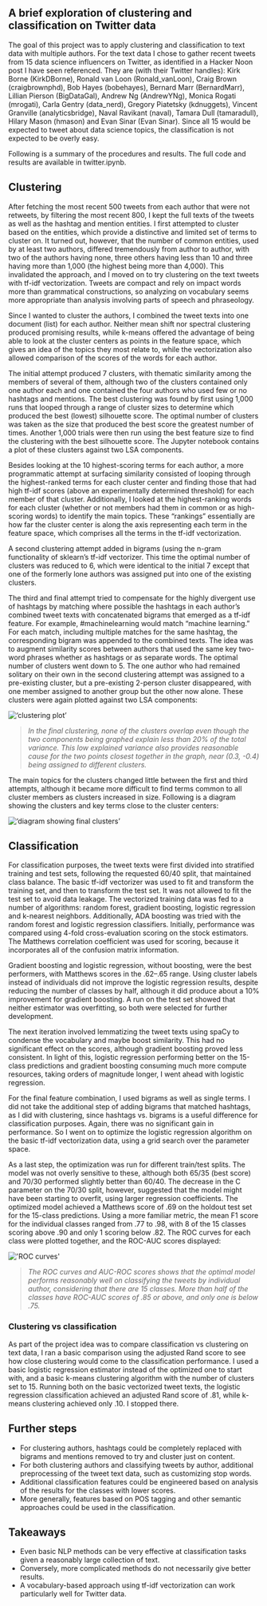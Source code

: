 
## A brief exploration of clustering and classification on Twitter data

The goal of this project was to apply clustering and classification to text data with multiple authors. For the text data I chose to gather recent tweets from 15 data science influencers on Twitter, as identified in a Hacker Noon post I have seen referenced. They are (with their Twitter handles): Kirk Borne (KirkDBorne), Ronald van Loon (Ronald_vanLoon), Craig Brown (craigbrownphd), Bob Hayes (bobehayes), Bernard Marr (BernardMarr), Lillian Pierson (BigDataGal), Andrew Ng (AndrewYNg), Monica Rogati (mrogati), Carla Gentry (data_nerd), Gregory Piatetsky (kdnuggets), Vincent Granville (analyticsbridge), Naval Ravikant (naval), Tamara Dull (tamaradull), Hilary Mason (hmason) and Evan Sinar (Evan Sinar). Since all 15 would be expected to tweet about data science topics, the classification is not expected to be overly easy.

Following is a summary of the procedures and results. The full code and results are available in twitter.ipynb.

## Clustering

After fetching the most recent 500 tweets from each author that were not retweets, by filtering the most recent 800, I kept the full texts of the tweets as well as the hashtag and mention entities. I first attempted to cluster based on the entities, which provide a distinctive and limited set of terms to cluster on. It turned out, however, that the number of common entities, used by at least two authors, differed tremendously from author to author, with two of the authors having none, three others having less than 10 and three having more than 1,000 (the highest being more than 4,000). This invalidated the approach, and I moved on to try clustering on the text tweets with tf-idf vectorization. Tweets are compact and rely on impact words more than grammatical constructions, so analyzing on vocabulary seems more appropriate than analysis involving parts of speech and phraseology.

Since I wanted to cluster the authors, I combined the tweet texts into one document (list) for each author. Neither mean shift nor spectral clustering produced promising results, while k-means offered the advantage of being able to look at the cluster centers as points in the feature space, which gives an idea of the topics they most relate to, while the vectorization also allowed comparison of the scores of the words for each author.

The initial attempt produced 7 clusters, with thematic similarity among the members of several of them, although two of the clusters contained only one author each and one contained the four authors who used few or no hashtags and mentions. The best clustering was found by first using 1,000 runs that looped through a range of cluster sizes to determine which produced the best (lowest) silhouette score. The optimal number of clusters was taken as the size that produced the best score the greatest number of times. Another 1,000 trials were then run using the best feature size to find the clustering with the best silhouette score. The Jupyter notebook contains a plot of these clusters against two LSA components.

Besides looking at the 10 highest-scoring terms for each author, a more programmatic attempt at surfacing similarity consisted of looping through the highest-ranked terms for each cluster center and finding those that had high tf-idf scores (above an experimentally determined threshold) for each member of that cluster. Additionally, I looked at the highest-ranking words for each cluster (whether or not members had them in common or as high-scoring words) to identify the main topics. These “rankings” essentially are how far the cluster center is along the axis representing each term in the feature space, which comprises all the terms in the tf-idf vectorization.

A second clustering attempt added in bigrams (using the n-gram functionality of sklearn’s tf-idf vectorizer. This time the optimal number of clusters was reduced to 6, which were identical to the initial 7 except that one of the formerly lone authors was assigned put into one of the existing clusters.

The third and final attempt tried to compensate for the highly divergent use of hashtags by matching where possible the hashtags in each author’s combined tweet texts with concatenated bigrams that emerged as a tf-idf feature. For example, #machinelearning would match “machine learning.” For each match, including multiple matches for the same hashtag, the corresponding bigram was appended to the combined texts. The idea was to augment similarity scores between authors that used the same key two-word phrases whether as hashtags or as separate words. The optimal number of clusters went down to 5. The one author who had remained solitary on their own in the second clustering attempt was assigned to a pre-existing cluster, but a pre-existing 2-person cluster disappeared, with one member assigned to another group but the other now alone. These clusters were again plotted against two LSA components:

![‘clustering plot’](cluster_plot.png)
> *In the final clustering, none of the clusters overlap even though the two components being graphed explain less than 20% of the total variance. This low explained variance also provides reasonable cause for the two points closest together in the graph, near (0.3, -0.4) being assigned to different clusters.*

The main topics for the clusters changed little between the first and third attempts, although it became more difficult to find terms common to all cluster members as clusters increased in size. Following is a diagram showing the clusters and key terms close to the cluster centers:

![‘diagram showing final clusters’](clusters.png)

## Classification  
For classification purposes, the tweet texts were first divided into stratified training and test sets, following the requested 60/40 split, that maintained class balance. The basic tf-idf vectorizer was used to fit and transform the training set, and then to transform the test set. It was not allowed to fit the test set to avoid data leakage. The vectorized training data was fed to a number of algorithms: random forest, gradient boosting, logistic regression and k-nearest neighbors. Additionally, ADA boosting was tried with the random forest and logistic regression classifiers. Initially, performance was compared using 4-fold cross-evaluation scoring on the stock estimators. The Matthews correlation coefficient was used for scoring, because it incorporates all of the confusion matrix information.

Gradient boosting and logistic regression, without boosting, were the best performers, with Matthews scores in the .62–.65 range. Using cluster labels instead of individuals did not improve the logistic regression results, despite reducing the number of classes by half, although it did produce about a 10% improvement for gradient boosting. A run on the test set showed that neither estimator was overfitting, so both were selected for further development.

The next iteration involved lemmatizing the tweet texts using spaCy to condense the vocabulary and maybe boost similarity. This had no significant effect on the scores, although gradient boosting proved less consistent. In light of this, logistic regression performing better on the 15-class predictions and gradient boosting consuming much more compute resources, taking orders of magnitude longer, I went ahead with logistic regression.

For the final feature combination, I used bigrams as well as single terms. I did not take the additional step of adding bigrams that matched hashtags, as I did with clustering, since hashtags vs. bigrams is a useful difference for classification purposes. Again, there was no significant gain in performance. So I went on to optimize the logistic regression algorithm on the basic tf-idf vectorization data, using a grid search over the parameter space.

As a last step, the optimization was run for different train/test splits. The model was not overly sensitive to these, although both 65/35 (best score) and 70/30 performed slightly better than 60/40. The decrease in the C parameter on the 70/30 split, however, suggested that the model might have been starting to overfit, using larger regression coefficients. The optimized model achieved a Matthews score of .69 on the holdout test set for the 15-class predictions. Using a more familiar metric, the mean F1 score for the individual classes ranged from .77 to .98, with 8 of the 15 classes scoring above .90 and only 1 scoring below .82. The ROC curves for each class were plotted together, and the ROC-AUC scores displayed:

!['ROC curves'](ROC.png)

> *The ROC curves and AUC-ROC scores shows that the optimal model performs reasonably well on classifying the tweets by individual author, considering that there are 15 classes. More than half of the classes have ROC-AUC scores of .85 or above, and only one is below .75.*

### Clustering vs classification

As part of the project idea was to compare classification vs clustering on text data, I ran a basic comparison using the adjusted Rand score to see how close clustering would come to the classification performance. I used a basic logistic regression estimator instead of the optimized one to start with, and a basic k-means clustering algorithm with the number of clusters set to 15. Running both on the basic vectorized tweet texts, the logistic regression classification achieved an adjusted Rand score of .81, while k-means clustering achieved only .10. I stopped there.

## Further steps

- For clustering authors, hashtags could be completely replaced with bigrams and mentions removed to try and cluster just on content.
- For both clustering authors and classifying tweets by author, additional preprocessing of the tweet text data, such as customizing stop words.
- Additional classification features could be engineered based on analysis of the results for the classes with lower scores.
- More generally, features based on POS tagging and other semantic approaches could be used in the classification.

## Takeaways

- Even basic NLP methods can be very effective at classification tasks given a reasonably large collection of text.
- Conversely, more complicated methods do not necessarily give better results.
- A vocabulary-based approach using tf-idf vectorization can work particularly well for Twitter data.

